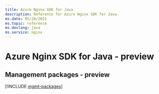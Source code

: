 ```yaml
---
title: Azure Nginx SDK for Java
description: Reference for Azure Nginx SDK for Java
ms.date: 05/28/2025
ms.topic: reference
ms.devlang: java
ms.service: nginx
---
```

# Azure Nginx SDK for Java - preview

## Management packages - preview
[!INCLUDE [mgmt-packages](nginx-mgmt-index.md)]